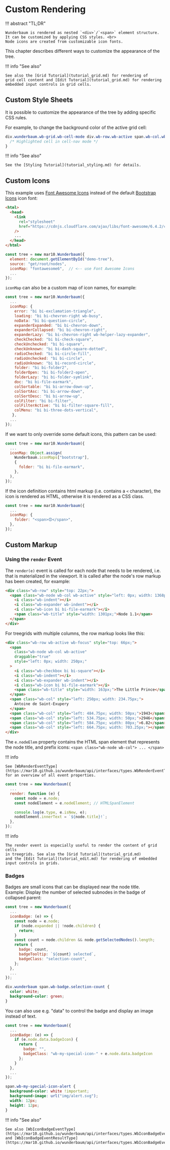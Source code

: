 # Custom Rendering

!!! abstract "TL;DR"

    Wunderbaum is rendered as nested `<div>`/`<span>` element structure.
    It can be customized by applying CSS styles. <br>
    Node icons are created from customizable icon fonts.

This chapter describes different ways to customize the appearance of the tree.

!!! info "See also"

    See also the [Grid Tutorial](tutorial_grid.md) for rendering of
    grid cell content and [Edit Tutorial](tutorial_grid.md) for rendering
    embedded input controls in grid cells.

## Custom Style Sheets

It is possible to customize the appearance of the tree by adding specific CSS rules.

For example, to change the background color of the active grid cell:

```css
div.wunderbaum.wb-grid.wb-cell-mode div.wb-row.wb-active span.wb-col.wb-active {
  /* Highlighted cell in cell-nav mode */
}
```

!!! info "See also"

    See the [Styling Tutorial](tutorial_styling.md) for details.

## Custom Icons

This example uses [Font Awesome Icons](https://fontawesome.com/icons) instead
of the default [Bootstrap Icons](https://icons.getbootstrap.com/) icon font:

```html
<html>
  <head>
    <link
      rel="stylesheet"
      href="https://cdnjs.cloudflare.com/ajax/libs/font-awesome/6.4.2/css/all.min.css"
    />
    ...
  </head>
</html>
```

```js
const tree = new mar10.Wunderbaum({
  element: document.getElementById("demo-tree"),
  source: "get/root/nodes",
  iconMap: "fontawesome6",  // <-- use Font Awesome Icons
  ...
});
```

`iconMap` can also be a custom map of icon names, for example:

```js
const tree = new mar10.Wunderbaum({
  ...
  iconMap: {
    error: "bi bi-exclamation-triangle",
    loading: "bi bi-chevron-right wb-busy",
    noData: "bi bi-question-circle",
    expanderExpanded: "bi bi-chevron-down",
    expanderCollapsed: "bi bi-chevron-right",
    expanderLazy: "bi bi-chevron-right wb-helper-lazy-expander",
    checkChecked: "bi bi-check-square",
    checkUnchecked: "bi bi-square",
    checkUnknown: "bi bi-dash-square-dotted",
    radioChecked: "bi bi-circle-fill",
    radioUnchecked: "bi bi-circle",
    radioUnknown: "bi bi-record-circle",
    folder: "bi bi-folder2",
    folderOpen: "bi bi-folder2-open",
    folderLazy: "bi bi-folder-symlink",
    doc: "bi bi-file-earmark",
    colSortable: "bi bi-arrow-down-up",
    colSortAsc: "bi bi-arrow-down",
    colSortDesc: "bi bi-arrow-up",
    colFilter: "bi bi-filter",
    colFilterActive: "bi bi-filter-square-fill",
    colMenu: "bi bi-three-dots-vertical",
   },
  ...
});
```

If we want to only override some default icons, this pattern can be used:

```js
const tree = new mar10.Wunderbaum({
  ...
  iconMap: Object.assign(
    Wunderbaum.iconMaps["bootstrap"],
    {
      folder: "bi bi-file-earmark",
    },
  ),
});
```

If the icon definition contains html markup (i.e. contains a `<` character),
the icon is rendered as HTML, otherwise it is rendered as a CSS class.

```js
const tree = new mar10.Wunderbaum({
  ...
  iconMap: {
    folder: "<span>😍</span>",
  },
});
```

## Custom Markup

### Using the `render` Event

The `render(e)` event is called for each node that needs to be rendered, i.e. that
is materialized in the viewport.
It is called after the node's row markup has been created, for example:

```html
<div class="wb-row" style="top: 22px;">
  <span class="wb-node wb-col wb-active" style="left: 0px; width: 1368px;">
    <i class="wb-indent"></i>
    <i class="wb-expander wb-indent"></i>
    <i class="wb-icon bi bi-file-earmark"></i>
    <span class="wb-title" style="width: 1301px;">Node 1.1</span>
  </span>
</div>
```

For treegrids with multiple columns, the row markup looks like this:

```html
<div class="wb-row wb-active wb-focus" style="top: 66px;">
  <span
    class="wb-node wb-col wb-active"
    draggable="true"
    style="left: 0px; width: 250px;"
  >
    <i class="wb-checkbox bi bi-square"></i>
    <i class="wb-indent"></i>
    <i class="wb-expander wb-indent"></i>
    <i class="wb-icon bi bi-file-earmark"></i>
    <span class="wb-title" style="width: 163px;">The Little Prince</span>
  </span>
  <span class="wb-col" style="left: 250px; width: 234.75px;">
    Antoine de Saint-Exupery
  </span>
  <span class="wb-col" style="left: 484.75px; width: 50px;">1943</span>
  <span class="wb-col" style="left: 534.75px; width: 50px;">2946</span>
  <span class="wb-col" style="left: 584.75px; width: 80px;">6.82</span>
  <span class="wb-col" style="left: 664.75px; width: 703.25px;"></span>
</div>
```

The `e.nodeElem` property contains the HTML span element that represents the
node title, and prefix icons:
`<span class="wb-node wb-col"> ... </span>`

!!! info

    See [WbRenderEventType](https://mar10.github.io/wunderbaum/api/interfaces/types.WbRenderEventType.html)
    for an overview of all event properties.

```js
const tree = new Wunderbaum({
  ...
  render: function (e) {
    const node = e.node;
    const nodeElement = e.nodeElement; // HTMLSpanElement

    console.log(e.type, e.isNew, e);
    nodeElement.innerText = `${node.title}!`;
  },
});
```

!!! info

    The render event is especially useful to render the content of grid cells
    in treegrids. See also the [Grid Tutorial](tutorial_grid.md)
    and the [Edit Tutorial](tutorial_edit.md) for rendering of embedded
    input controls in grids.

### Badges

Badges are small icons that can be displayed near the node title. <br>
Example: Display the number of selected subnodes in the badge of collapsed parent:

```js
const tree = new Wunderbaum({
  ...
  iconBadge: (e) => {
    const node = e.node;
    if (node.expanded || !node.children) {
      return;
    }
    const count = node.children && node.getSelectedNodes().length;
    return {
      badge: count,
      badgeTooltip: `${count} selected`,
      badgeClass: "selection-count",
    };
  },
  ...
});
```

```css
div.wunderbaum span.wb-badge.selection-count {
  color: white;
  background-color: green;
}
```

You can also use e.g. "data" to control the badge and display an image instead of text.

```js
const tree = new Wunderbaum({
  ...
  iconBadge: (e) => {
    if (e.node.data.badgeIcon) {
      return {
        badge: "",
        badgeClass: "wb-my-special-icon-" + e.node.data.badgeIcon
      };
    }
  },
  ...
});
```

```css
span.wb-my-special-icon-alert {
  background-color: white !important;
  background-image: url("img/alert.svg");
  width: 12px;
  height: 12px;
}
```

!!! info "See also"

    See also [WbIconBadgeEventType](https://mar10.github.io/wunderbaum/api/interfaces/types.WbIconBadgeEventType.html)
    and [WbIconBadgeEventResultType](https://mar10.github.io/wunderbaum/api/interfaces/types.WbIconBadgeEventResultType.html).

<!-- ### Related Tree Options

### Related Methods

- `util.toggleCheckbox()`

### Related CSS Rules

### Code Hacks

#### Custom badge content

If needed, you can use completely custom elements like this:

```js
const tree = new Wunderbaum({
  ...
  iconBadge: (e) => {
    if (e.node.data.badgeIconPath) {
      const badgeSpan = document.createElement("span");
      badgeSpan.className = "tree-badge-icon";
      const badgeImg = document.createElement("img");
      badgeImg.src = e.node.data.badgeIconPath;
      badgeSpan.appendChild(badgeImg);
      return badgeSpan;
    }
  },
  ...
});
```

```css
div.wunderbaum span.tree-badge-icon {
  position: absolute;
  display: inline-block;
  top: 0;
  left: -0.6rem;
  padding: 0.2em 0.3rem 0.1em 0.3rem;
  font-size: 60%;
  font-weight: 200;
  line-height: 1;
  text-align: center;
  white-space: nowrap;
  border-radius: 0.5rem;
  pointer-events: none;
}

div.wunderbaum span.tree-badge-icon img {
  width: 12px;
  height: 12px;
}
```
